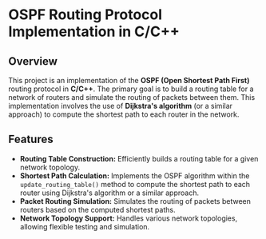 # OSPF Routing Protocol Implementation in C/C++

## Overview

This project is an implementation of the **OSPF (Open Shortest Path First)** routing protocol in **C/C++**. The primary goal is to build a routing table for a network of routers and simulate the routing of packets between them. This implementation involves the use of **Dijkstra's algorithm** (or a similar approach) to compute the shortest path to each router in the network.

## Features

- **Routing Table Construction:** Efficiently builds a routing table for a given network topology.
- **Shortest Path Calculation:** Implements the OSPF algorithm within the `update_routing_table()` method to compute the shortest path to each router using Dijkstra's algorithm or a similar approach.
- **Packet Routing Simulation:** Simulates the routing of packets between routers based on the computed shortest paths.
- **Network Topology Support:** Handles various network topologies, allowing flexible testing and simulation.
